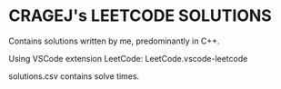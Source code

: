 # CRAGEJ's LEETCODE SOLUTIONS

Contains solutions written by me, predominantly in C++.

Using VSCode extension LeetCode: LeetCode.vscode-leetcode

solutions.csv contains solve times.

